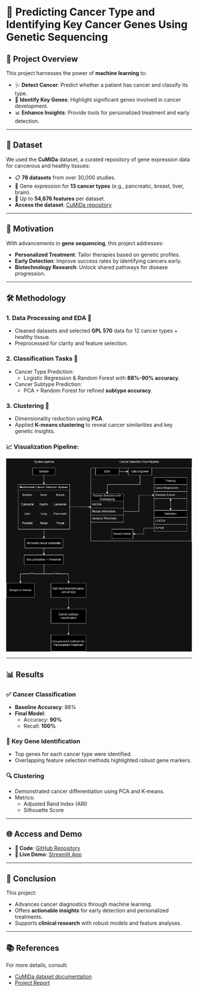 # 🧬 Predicting Cancer Type and Identifying Key Cancer Genes Using Genetic Sequencing

## 🌟 Project Overview
This project harnesses the power of **machine learning** to:
- 🩺 **Detect Cancer**: Predict whether a patient has cancer and classify its type.
- 🔬 **Identify Key Genes**: Highlight significant genes involved in cancer development.
- 📊 **Enhance Insights**: Provide tools for personalized treatment and early detection.

---

## 📂 Dataset
We used the **CuMiDa** dataset, a curated repository of gene expression data for cancerous and healthy tissues:
- 📋 **78 datasets** from over 30,000 studies.
- 🧬 Gene expression for **13 cancer types** (e.g., pancreatic, breast, liver, brain).
- 🧪 Up to **54,676 features** per dataset.
- **Access the dataset**: [CuMiDa repository](https://sbcb.inf.ufrgs.br/cumida)

---

## 🚀 Motivation
With advancements in **gene sequencing**, this project addresses:
- **Personalized Treatment**: Tailor therapies based on genetic profiles.
- **Early Detection**: Improve success rates by identifying cancers early.
- **Biotechnology Research**: Unlock shared pathways for disease progression.

---

## 🛠️ Methodology

### **1. Data Processing and EDA** 🔄
- Cleaned datasets and selected **GPL 570** data for 12 cancer types + healthy tissue.
- Preprocessed for clarity and feature selection.

### **2. Classification Tasks** 🎯
- Cancer Type Prediction:
  - Logistic Regression & Random Forest with **88%-90% accuracy**.
- Cancer Subtype Prediction:
  - PCA + Random Forest for refined **subtype accuracy**.

### **3. Clustering** 🔗
- Dimensionality reduction using **PCA**.
- Applied **K-means clustering** to reveal cancer similarities and key genetic insights.

### 📈 **Visualization Pipeline**:
![Pipeline](https://github.com/PhongCT1105/Cancer_Detector/raw/main/Cancer_Detection.drawio.png)

---

## 📊 Results

### ✅ **Cancer Classification**
- **Baseline Accuracy**: 88%
- **Final Model**:
  - Accuracy: **90%**
  - Recall: **100%**

### 🧬 **Key Gene Identification**
- Top genes for each cancer type were identified.
- Overlapping feature selection methods highlighted robust gene markers.

### 🔍 **Clustering**
- Demonstrated cancer differentiation using PCA and K-means.
- Metrics:
  - Adjusted Rand Index (ARI)
  - Silhouette Score

---

## 🌐 Access and Demo
- **📂 Code**: [GitHub Repository](https://github.com/PhongCT1105/Cancer_Detector)
- **🌟 Live Demo**: [Streamlit App](https://genes2cancer.streamlit.app/)

---

## 📣 Conclusion
This project:
- Advances cancer diagnostics through machine learning.
- Offers **actionable insights** for early detection and personalized treatments.
- Supports **clinical research** with robust models and feature analyses.

---

## 📚 References
For more details, consult:
- [CuMiDa dataset documentation](https://sbcb.inf.ufrgs.br/cumida)
- [Project Report](./Final%20Report.pdf)
